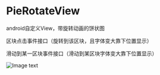 # PieRotateView
android自定义View，带旋转动画的饼状图 

区块点击事件接口（旋转到该区块，且字体变大靠下位置显示） 

滑动到某一区块事件接口（滑动到某区块字体变大靠下位置显示） 

![Image text](https://github.com/AndroidCloud/PieRotateView/blob/master/DemoImg/GIF.gif)
